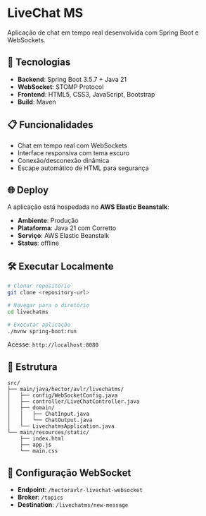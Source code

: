 # LiveChat MS

Aplicação de chat em tempo real desenvolvida com Spring Boot e WebSockets.

## 🚀 Tecnologias

- **Backend**: Spring Boot 3.5.7 + Java 21
- **WebSocket**: STOMP Protocol
- **Frontend**: HTML5, CSS3, JavaScript, Bootstrap
- **Build**: Maven

## 📋 Funcionalidades

- Chat em tempo real com WebSockets
- Interface responsiva com tema escuro
- Conexão/desconexão dinâmica
- Escape automático de HTML para segurança

## 🌐 Deploy

A aplicação está hospedada no **AWS Elastic Beanstalk**:

- **Ambiente**: Produção
- **Plataforma**: Java 21 com Corretto
- **Serviço**: AWS Elastic Beanstalk
- **Status**:  offline

## 🛠️ Executar Localmente

```bash
# Clonar repositório
git clone <repository-url>

# Navegar para o diretório
cd livechatms

# Executar aplicação
./mvnw spring-boot:run
```

Acesse: `http://localhost:8080`

## 📁 Estrutura

```
src/
├── main/java/hector/avlr/livechatms/
│   ├── config/WebSocketConfig.java
│   ├── controller/LiveChatController.java
│   ├── domain/
│   │   ├── ChatInput.java
│   │   └── ChatOutput.java
│   └── LivechatmsApplication.java
└── main/resources/static/
    ├── index.html
    ├── app.js
    └── main.css
```

## 🔧 Configuração WebSocket

- **Endpoint**: `/hectoravlr-livechat-websocket`
- **Broker**: `/topics`
- **Destination**: `/livechatms/new-message`